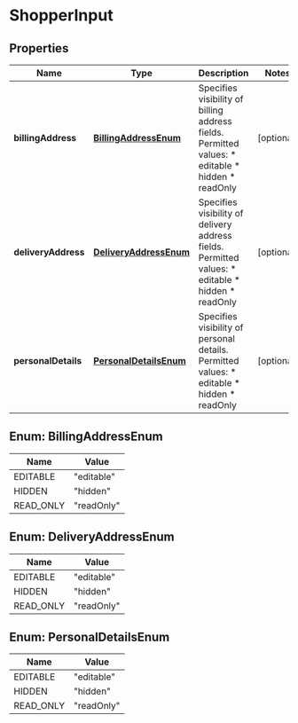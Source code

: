 

# ShopperInput


## Properties

| Name | Type | Description | Notes |
|------------ | ------------- | ------------- | -------------|
|**billingAddress** | [**BillingAddressEnum**](#BillingAddressEnum) | Specifies visibility of billing address fields.  Permitted values: * editable * hidden * readOnly |  [optional] |
|**deliveryAddress** | [**DeliveryAddressEnum**](#DeliveryAddressEnum) | Specifies visibility of delivery address fields.  Permitted values: * editable * hidden * readOnly |  [optional] |
|**personalDetails** | [**PersonalDetailsEnum**](#PersonalDetailsEnum) | Specifies visibility of personal details.  Permitted values: * editable * hidden * readOnly |  [optional] |



## Enum: BillingAddressEnum

| Name | Value |
|---- | -----|
| EDITABLE | &quot;editable&quot; |
| HIDDEN | &quot;hidden&quot; |
| READ_ONLY | &quot;readOnly&quot; |



## Enum: DeliveryAddressEnum

| Name | Value |
|---- | -----|
| EDITABLE | &quot;editable&quot; |
| HIDDEN | &quot;hidden&quot; |
| READ_ONLY | &quot;readOnly&quot; |



## Enum: PersonalDetailsEnum

| Name | Value |
|---- | -----|
| EDITABLE | &quot;editable&quot; |
| HIDDEN | &quot;hidden&quot; |
| READ_ONLY | &quot;readOnly&quot; |




